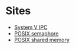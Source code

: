 # Sites

- [System V IPC](https://man7.org/linux/man-pages/man7/sysvipc.7.html)
- [POSIX semaphore](https://man7.org/linux/man-pages/man7/mq_overview.7.html)
- [POSIX shared memory](https://man7.org/linux/man-pages/man7/shm_overview.7.html)
